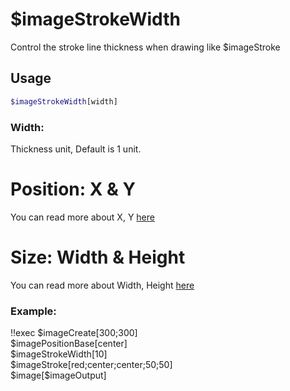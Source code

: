 # $imageStrokeWidth

Control the stroke line thickness when drawing like $imageStroke

## Usage

```bash
$imageStrokeWidth[width]
```

### Width:
Thickness unit, Default is 1 unit.

# Position: X & Y
You can read more about X, Y [here](./../CodeReferences/ref.imgbuild.position.md)

# Size: Width & Height
You can read more about Width, Height [here](./../CodeReferences/ref.imgbuild.size.md)

### Example:
<discord-messages>
          <discord-message :bot="false" role-color="#ffcc9a" author="Member">
        !!exec $imageCreate[300;300]<br>$imagePositionBase[center]<br>$imageStrokeWidth[10]<br>$imageStroke[red;center;center;50;50]<br>$image[$imageOutput]<br><br>
          </discord-message>
          <discord-message :bot="true" role-color="#0099ff" author="Custom Command" avatar="https://media.discordapp.net/avatars/725721249652670555/781224f90c3b841ba5b40678e032f74a.webp">
        <discord-embed slot="embeds" image="https://i.imgur.com/0pqE9Ds.png"><br></discord-embed>
        </discord-message>
</discord-messages>